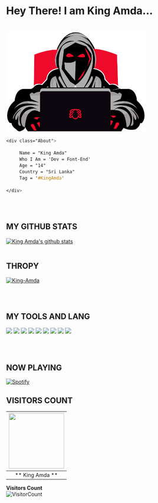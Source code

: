 # Hey There!     I am King Amda...
<br>
<img src="https://github.com/rixon-cochi/rixon-cochi/raw/main/IMG/Hack-This-SIte-Basic-9-ngr-5QXatUvRfM.gif" style="max-width:75%;">
<br>


```css
<div class="About">

     Name = "King Amda"
     Who I Am = 'Dev = Font-End'
     Age = "14"
     Country = "Sri Lanka"
     Tag = '#KingAmda'
     
</div>
     
```
<br>

## MY GITHUB STATS

 <a href="https://github.com/King-Amda/handle-path-oz">
    <img align="center" alt=" King Amda's github stats" src="https://github-readme-stats.vercel.app/api?username=King-Amda&show_icons=true&theme=midnight-purple" />
  </a>
<br>
<br>
  
## THROPY
<p> <a href="https://github.com/King-Amda"><img src="https://github-profile-trophy.vercel.app/?username=King-Amda&no-bg=true" alt="King-Amda" /></a> </p>

<br><br>



## MY TOOLS AND LANG

<p align ="left">
<a href="https://aws.amazon.com" target="_blank"><img src="https://img.icons8.com/color/48/000000/amazon-web-services.png"/></a>
<a href="https://cloud.google.com" target="_blank"><img src="https://img.icons8.com/fluency/48/000000/google-cloud.png"/></a>
<a href="https://heroku.com" target="_blank"><img src="https://img.icons8.com/color/48/000000/heroku.png"/></a>
<a href="https://www.linux.org" target="_blank"><img src="https://img.icons8.com/color/48/000000/linux--v1.png"/></a>
<a href="https://www.mongodb.com" target="_blank"><img src="https://img.icons8.com/color/48/000000/mongodb.png"/></a>
<a href="https://www.python.org" target="_blank"><img src="https://img.icons8.com/color/48/000000/python--v1.png"/></a>
<a href="https://redis.io" target="_blank"><img src="https://img.icons8.com/color/48/000000/redis.png"/></a>
<a href="https://www.w3.org/html" target="_blank"><img src="https://img.icons8.com/color/48/000000/html--v1.png"/></a>
<a href="https://www.w3.org/html" target="_blank"><img src="https://img.icons8.com/color/48/000000/github.png"/></a>

<br><br>                                                           
## NOW PLAYING
[![Spotify](https://novatorem.vercel.app/api/spotify)](https://spotify.com/)
     


     

## VISITORS COUNT

<!-- Your badges
You can use the website to generate badges: https://shields.io/
-->
| <a href="https://github.com/King-Amda"><img src="https://telegra.ph/file/0ee669c1d3e0120424822.jpg" width="150px" height="150px" /></a> |
|:---------------------------------------------------------------------------------------------------------------------------------------: |
|       ** King Amda **

                                                             
                                                              
 **Visitors Count**  
![VisitorCount](https://profile-counter.glitch.me/{King-Amda}/count.svg) 
                                                             
 
      
